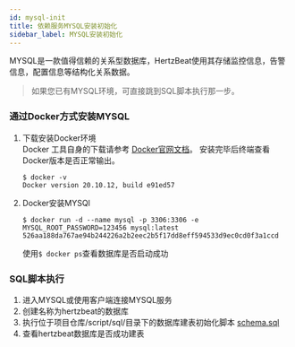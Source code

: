 ```yaml
---
id: mysql-init  
title: 依赖服务MYSQL安装初始化        
sidebar_label: MYSQL安装初始化    
---
```

MYSQL是一款值得信赖的关系型数据库，HertzBeat使用其存储监控信息，告警信息，配置信息等结构化关系数据。  

> 如果您已有MYSQL环境，可直接跳到SQL脚本执行那一步。  

### 通过Docker方式安装MYSQL   
1. 下载安装Docker环境   
   Docker 工具自身的下载请参考 [Docker官网文档](https://docs.docker.com/get-docker/)。
   安装完毕后终端查看Docker版本是否正常输出。  
   ```
   $ docker -v
   Docker version 20.10.12, build e91ed57
   ```
2. Docker安装MYSQl  
   ```
   $ docker run -d --name mysql -p 3306:3306 -e MYSQL_ROOT_PASSWORD=123456 mysql:latest
   526aa188da767ae94b244226a2b2eec2b5f17dd8eff594533d9ec0cd0f3a1ccd
   ```
   使用```$ docker ps```查看数据库是否启动成功

### SQL脚本执行   
1. 进入MYSQL或使用客户端连接MYSQL服务
2. 创建名称为hertzbeat的数据库
3. 执行位于项目仓库/script/sql/目录下的数据库建表初始化脚本 [schema.sql](https://gitee.com/dromara/hertzbeat/raw/master/script/sql/schema.sql)  
4. 查看hertzbeat数据库是否成功建表

